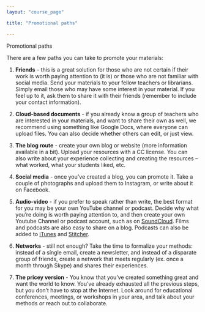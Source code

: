 ```yaml
---
layout: "course_page"

title: "Promotional paths"

---
```


<div class="text-center screen-title">
Promotional paths
</div>

<div class="screen-content">
  <p>
  There are a few paths you can take to promote your materials:
  </p>
  
  <p>
  <ol>
    <p>
<li class="number"><strong>Friends</strong> – this is a great solution for those who are not certain if their work is worth paying attention to (it is) or those who are not familiar with social media. Send your materials to your fellow teachers or librarians. Simply email those who may have some interest in your material. If you feel up to it, ask them to share it with their friends (remember to include your contact information).</li>
    </p>
    <p>
<li class="number"><strong>Cloud-based documents</strong> - if you already know a group of teachers who are interested in your materials, and want to share their own as well, we recommend using something like Google Docs, where everyone can upload files. You can also decide whether others can edit, or just view.
</li>
      </p>
    <p><li class="number"><strong>The blog route</strong> - create your own blog or website (more information available in a bit). Upload your resources with a CC license. You can also write about your experience collecting and creating the resources – what worked, what your students liked, etc.</li>
      </p>
    <p>
<li class="number"><strong>Social media</strong> - once you’ve created a blog, you can promote it. Take a couple of photographs and upload them to Instagram, or write about it on Facebook.</li>
      </p>
    <p>
<li class="number"><strong>Audio-video</strong> - if you prefer to speak rather than write, the best format for you may be your own YouTube channel or podcast. Decide why what you’re doing is worth paying attention to, and then create your own Youtube Channel or podcast account, such as on  <a class="content-link" target="_blank" href="https://soundcloud.com/">SoundCloud</a>. Films and podcasts are also easy to share on a blog. Podcasts can also be added to <a class="content-link" target="_blank" href="https://www.apple.com/itunes/">iTunes</a> and <a class="content-link" target="_blank" href="https://www.stitcher.com/">Stitcher</a>.</li>
      </p>
    <p>
<li class="number"><strong>Networks</strong> - still not enough? Take the time to formalize your methods: instead of a single email, create a newsletter, and instead of a disparate group of friends, create a network that meets regularly (ex. once a month through Skype) and shares their experiences.</li>
      </p>
    <p>
<li class="number"><strong>The pricey version</strong> - You know that you’ve created something great and want the world to know. You’ve already exhausted all the previous steps, but you don’t have to stop at the Internet. Look around for educational conferences, meetings, or workshops in your area, and talk about your methods or reach out to collaborate.
</li>
      </p>
</ol>
  </p>
  
  

</div> 

